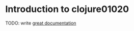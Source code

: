 # Introduction to clojure01020

TODO: write [great documentation](http://jacobian.org/writing/what-to-write/)
